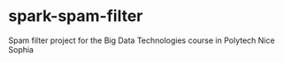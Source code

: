 # spark-spam-filter
Spam filter project for the Big Data Technologies course in Polytech Nice Sophia

